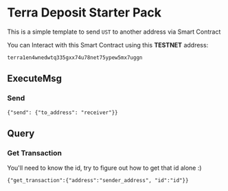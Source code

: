 # Terra Deposit Starter Pack

This is a simple template to send `UST` to another address via Smart Contract

You can Interact with this Smart Contract using this **TESTNET** address:
```
terra1en4wnedwtq335gxx74u78net75ypew5mx7uggn
```
## ExecuteMsg

### Send
```
{"send": {"to_address": "receiver"}}
```

## Query

### Get Transaction

You'll need to know the id, try to figure out how to get that id alone :)

```
{"get_transaction":{"address":"sender_address", "id":"id"}}
```
